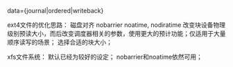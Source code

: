 data={journal|ordered|writeback}

ext4文件的优化思路：
    磁盘对齐
	nobarrier
	noatime, nodiratime
	改变块设备物理级别预读大小，而后改变调度器相关的参数，使用更大的预计功能；仅适用于大量顺序读写的场景；
	选择合适的块大小；

xfs文件系统：
	默认已经为较好的设定；
	nobarrier和noatime依然可用；

